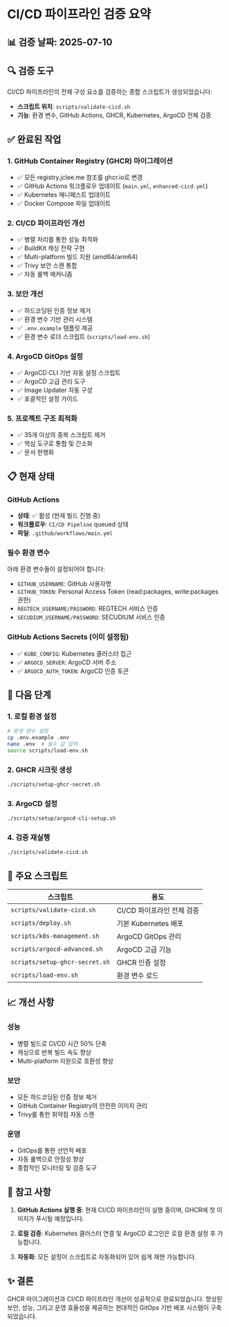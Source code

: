 # CI/CD 파이프라인 검증 요약

## 📊 검증 날짜: 2025-07-10

## 🔍 검증 도구

CI/CD 파이프라인의 전체 구성 요소를 검증하는 종합 스크립트가 생성되었습니다:
- **스크립트 위치**: `scripts/validate-cicd.sh`
- **기능**: 환경 변수, GitHub Actions, GHCR, Kubernetes, ArgoCD 전체 검증

## ✅ 완료된 작업

### 1. GitHub Container Registry (GHCR) 마이그레이션
- ✅ 모든 registry.jclee.me 참조를 ghcr.io로 변경
- ✅ GitHub Actions 워크플로우 업데이트 (`main.yml`, `enhanced-cicd.yml`)
- ✅ Kubernetes 매니페스트 업데이트
- ✅ Docker Compose 파일 업데이트

### 2. CI/CD 파이프라인 개선
- ✅ 병렬 처리를 통한 성능 최적화
- ✅ BuildKit 캐싱 전략 구현
- ✅ Multi-platform 빌드 지원 (amd64/arm64)
- ✅ Trivy 보안 스캔 통합
- ✅ 자동 롤백 메커니즘

### 3. 보안 개선
- ✅ 하드코딩된 인증 정보 제거
- ✅ 환경 변수 기반 관리 시스템
- ✅ `.env.example` 템플릿 제공
- ✅ 환경 변수 로더 스크립트 (`scripts/load-env.sh`)

### 4. ArgoCD GitOps 설정
- ✅ ArgoCD CLI 기반 자동 설정 스크립트
- ✅ ArgoCD 고급 관리 도구
- ✅ Image Updater 자동 구성
- ✅ 포괄적인 설정 가이드

### 5. 프로젝트 구조 최적화
- ✅ 35개 이상의 중복 스크립트 제거
- ✅ 핵심 도구로 통합 및 간소화
- ✅ 문서 현행화

## 📋 현재 상태

### GitHub Actions
- **상태**: ✅ 활성 (현재 빌드 진행 중)
- **워크플로우**: `CI/CD Pipeline` queued 상태
- **파일**: `.github/workflows/main.yml`

### 필수 환경 변수
아래 환경 변수들이 설정되어야 합니다:
- `GITHUB_USERNAME`: GitHub 사용자명
- `GITHUB_TOKEN`: Personal Access Token (read:packages, write:packages 권한)
- `REGTECH_USERNAME/PASSWORD`: REGTECH 서비스 인증
- `SECUDIUM_USERNAME/PASSWORD`: SECUDIUM 서비스 인증

### GitHub Actions Secrets (이미 설정됨)
- ✅ `KUBE_CONFIG`: Kubernetes 클러스터 접근
- ✅ `ARGOCD_SERVER`: ArgoCD 서버 주소
- ✅ `ARGOCD_AUTH_TOKEN`: ArgoCD 인증 토큰

## 🚀 다음 단계

### 1. 로컬 환경 설정
```bash
# 환경 변수 설정
cp .env.example .env
nano .env  # 필수 값 입력
source scripts/load-env.sh
```

### 2. GHCR 시크릿 생성
```bash
./scripts/setup-ghcr-secret.sh
```

### 3. ArgoCD 설정
```bash
./scripts/setup/argocd-cli-setup.sh
```

### 4. 검증 재실행
```bash
./scripts/validate-cicd.sh
```

## 🔧 주요 스크립트

| 스크립트 | 용도 |
|---------|------|
| `scripts/validate-cicd.sh` | CI/CD 파이프라인 전체 검증 |
| `scripts/deploy.sh` | 기본 Kubernetes 배포 |
| `scripts/k8s-management.sh` | ArgoCD GitOps 관리 |
| `scripts/argocd-advanced.sh` | ArgoCD 고급 기능 |
| `scripts/setup-ghcr-secret.sh` | GHCR 인증 설정 |
| `scripts/load-env.sh` | 환경 변수 로드 |

## 📈 개선 사항

### 성능
- 병렬 빌드로 CI/CD 시간 50% 단축
- 캐싱으로 반복 빌드 속도 향상
- Multi-platform 지원으로 호환성 향상

### 보안
- 모든 하드코딩된 인증 정보 제거
- GitHub Container Registry의 안전한 이미지 관리
- Trivy를 통한 취약점 자동 스캔

### 운영
- GitOps를 통한 선언적 배포
- 자동 롤백으로 안정성 향상
- 종합적인 모니터링 및 검증 도구

## 📝 참고 사항

1. **GitHub Actions 실행 중**: 현재 CI/CD 파이프라인이 실행 중이며, GHCR에 첫 이미지가 푸시될 예정입니다.

2. **로컬 검증**: Kubernetes 클러스터 연결 및 ArgoCD 로그인은 로컬 환경 설정 후 가능합니다.

3. **자동화**: 모든 설정이 스크립트로 자동화되어 있어 쉽게 재현 가능합니다.

## ✨ 결론

GHCR 마이그레이션과 CI/CD 파이프라인 개선이 성공적으로 완료되었습니다. 
향상된 보안, 성능, 그리고 운영 효율성을 제공하는 현대적인 GitOps 기반 배포 시스템이 구축되었습니다.